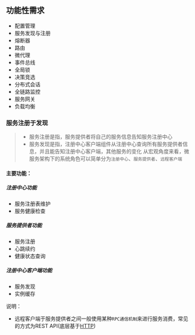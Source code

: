 
## 功能性需求
- 配置管理
- 服务发现与注册
- 熔断器
- 路由
- 微代理
- 事件总线
- 全局锁
- 决策竞选
- 分布式会话
- 全链路监控
- 服务网关
- 负载均衡


### 服务注册于发现
> - 服务注册是指，服务提供者将自己的服务信息告知服务注册中心
> - 服务发现是指，注册中心客户端组件从注册中心查询所有服务提供者信息，并且能告知注册中心客户端，其他服务的变化
> 从宏观角度来看，微服务架构下的系统角色可以简单分为`注册中心`、`服务提供者`、`远程客户端`

#### 主要功能：

##### 注册中心功能
- 服务注册表维护
- 服务健康检查

##### 服务提供者功能
- 服务注册
- 心跳续约
- 健康状态查询

##### 注册中心客户端功能
- 服务发现
- 实例缓存


说明：
- 远程客户端于服务提供者之间一般使用某种`RPC通信机制`来进行服务消费，常见的方式为REST API\(底层基于[HTTP](/Web/extend/agreement/HTTP.md)\)

